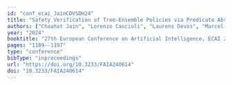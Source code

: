 ```yaml
---
id: "conf_ecai_JainCDVSDH24"
title: "Safety Verification of Tree-Ensemble Policies via Predicate Abstraction"
authors: ["Chaahat Jain", "Lorenzo Cascioli", "Laurens Devos", "Marcel Vinzent", "Marcel Steinmetz", "Jesse Davis", "Jörg Hoffmann"]
year: "2024"
booktitle: "27th European Conference on Artificial Intelligence, ECAI 2024"
pages: "1189--1197"
type: "conference"
bibType: "inproceedings"
url: "https://doi.org/10.3233/FAIA240614"
doi: "10.3233/FAIA240614"
---
```

 
